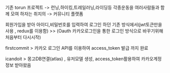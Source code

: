 기존 torun 프로젝트
-> 런닝,하이킹,트레일러닝,라이딩등 각종운동을 여러사람들과 함께 모여 하자는 취지의
-> 커뮤니티 플랫폼

회원가입을 받아 아이디,비밀번호를 입력하여 로그인 하던 기존 방식에서(jwt토큰만을 사용 , redux를 이용함) >> (Oauth 카카오로그인을 통한 로그인 방식으로 바꾸기위해 처음부터 다시시작)

firstcommit > 카카오 로그인 API를 이용하여 access_token 발급 까지 완료

icandoit > 몽고DB연결(atlas) , 유저모델 생성, access_token활용하여 카카오계정정보 받아왔음
